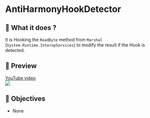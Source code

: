 # AntiHarmonyHookDetector

## 📜 What it does ?

It is Hooking the `ReadByte` method from `Marshal` (`System.Runtime.InteropServices`) to modify the result if the Hook is detected.

## 🎥 Preview

[YouTube video](https://www.youtube.com/watch?v=Wvni3wOw8ig)<br>
[![](https://i.imgur.com/rj6FNc5.png)](https://www.youtube.com/watch?v=Wvni3wOw8ig)

## 🌟 Objectives

- None
